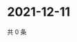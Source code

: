 # 2021-12-11

共 0 条

<!-- BEGIN WEIBO -->
<!-- 最后更新时间 Sat Dec 11 2021 19:11:46 GMT+0800 (China Standard Time) -->

<!-- END WEIBO -->

